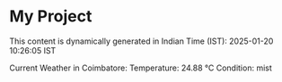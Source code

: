 # My Project

This content is dynamically generated in Indian Time (IST): 2025-01-20 10:26:05 IST


Current Weather in Coimbatore:
Temperature: 24.88 °C
Condition: mist
